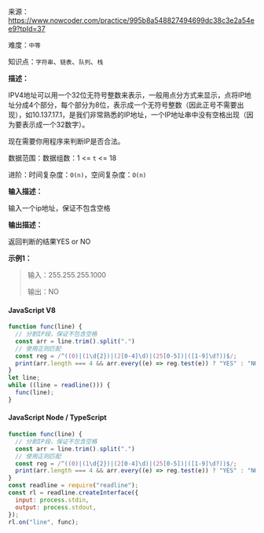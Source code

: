 来源：<https://www.nowcoder.com/practice/995b8a548827494699dc38c3e2a54ee9?tpId=37>

难度：`中等`

知识点：`字符串`、`链表`、`队列`、`栈`

**描述：**

IPV4地址可以用一个32位无符号整数来表示，一般用点分方式来显示，点将IP地址分成4个部分，每个部分为8位，表示成一个无符号整数（因此正号不需要出现），如10.137.17.1，是我们非常熟悉的IP地址，一个IP地址串中没有空格出现（因为要表示成一个32数字）。

现在需要你用程序来判断IP是否合法。

数据范围：数据组数：1 <= `t` <= 18

进阶：时间复杂度：`O(n)`，空间复杂度：`O(n)`

**输入描述：**

输入一个ip地址，保证不包含空格

**输出描述：**

返回判断的结果YES or NO

**示例1：**

> 输入：255.255.255.1000
>
> 输出：NO

<!-- tabs:start -->

#### **JavaScript V8**

```javascript
function func(line) {
  // 分割IP段，保证不包含空格
  const arr = line.trim().split(".")
  // 使用正则匹配
  const reg = /^((0)|(1\d{2})|(2[0-4]\d)|(25[0-5])|([1-9]\d?))$/;
  print(arr.length === 4 && arr.every((e) => reg.test(e)) ? "YES" : "NO");
}
let line;
while ((line = readline())) {
  func(line);
}
```

#### **JavaScript Node / TypeScript**

```javascript
function func(line) {
  // 分割IP段，保证不包含空格
  const arr = line.trim().split(".")
  // 使用正则匹配
  const reg = /^((0)|(1\d{2})|(2[0-4]\d)|(25[0-5])|([1-9]\d?))$/;
  print(arr.length === 4 && arr.every((e) => reg.test(e)) ? "YES" : "NO");
}
const readline = require("readline");
const rl = readline.createInterface({
  input: process.stdin,
  output: process.stdout,
});
rl.on("line", func);
```

<!-- tabs:end -->
